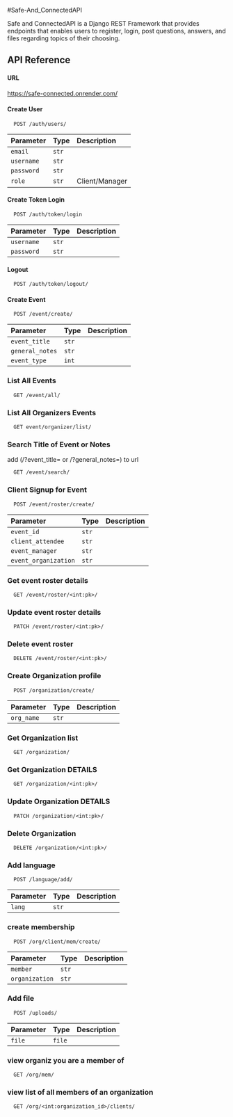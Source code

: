 #Safe-And_ConnectedAPI

Safe and ConnectedAPI is a Django REST Framework that provides endpoints that enables users to register, login, post questions, answers, and files regarding topics of their choosing.


## API Reference

#### URL

https://safe-connected.onrender.com/

#### Create User

```https://safe-connected.onrender.com/
  POST /auth/users/
```

| Parameter | Type     | Description                       |
| :-------- | :------- | :-------------------------------- |
| `email`   |`str`     |                                   |
|`username` |`str`     |                                   |
| `password`| `str`    |                                   |
| `role`    | `str`    |Client/Manager                     |


#### Create Token Login

```https://safe-connected.onrender.com/
  POST /auth/token/login
```

| Parameter | Type     | Description                       |
| :-------- | :------- | :-------------------------------- |
|`username` |`str`     |                                   |
| `password`| `str`    |                                   |

#### Logout

```https://safe-connected.onrender.com/
  POST /auth/token/logout/
```
#### Create Event

```https://safe-connected.onrender.com/
  POST /event/create/
```

| Parameter      | Type     | Description                       |
| :--------      | :------- | :-------------------------------- |
|`event_title`   |`str`     |                                   |
| `general_notes`| `str`    |                                   |
| `event_type   `| `int`    |                                   |


### List All Events

```https://safe-connected.onrender.com/
  GET /event/all/
```
### List All Organizers Events

```https://safe-connected.onrender.com/
  GET event/organizer/list/
```

### Search Title of Event or Notes
add (/?event_title= or /?general_notes=) to url

```https://safe-connected.onrender.com/
  GET /event/search/
```

### Client Signup for Event

```https://safe-connected.onrender.com/
  POST /event/roster/create/
```

| Parameter        | Type     | Description                       |
| :--------        | :------- | :-------------------------------- |
|`event_id`           |`str`  |                                   |
| `client_attendee`   | `str` |                                   |
|`event_manager`      |`str`  |                                   |
| `event_organization`|`str`  |                                   |


### Get event roster details
```https://safe-connected.onrender.com/
  GET /event/roster/<int:pk>/
```

### Update event roster details
```https://safe-connected.onrender.com/
  PATCH /event/roster/<int:pk>/
```

### Delete event roster
```https://safe-connected.onrender.com/
  DELETE /event/roster/<int:pk>/
```

### Create Organization profile

```https://safe-connected.onrender.com/
  POST /organization/create/
```

| Parameter        | Type     | Description                       |
| :--------        | :------- | :-------------------------------- |
|`org_name`           |`str`  |                                   |

### Get Organization list

```https://safe-connected.onrender.com/
  GET /organization/
```

### Get Organization DETAILS

```https://safe-connected.onrender.com/
  GET /organization/<int:pk>/
```

### Update Organization DETAILS

```https://safe-connected.onrender.com/
  PATCH /organization/<int:pk>/
```

### Delete Organization 

```https://safe-connected.onrender.com/
  DELETE /organization/<int:pk>/
```

### Add language 

```https://safe-connected.onrender.com/
  POST /language/add/
```

| Parameter        | Type     | Description                       |
| :--------        | :------- | :-------------------------------- |
|`lang`            |`str`     |                                   |

### create membership

```https://safe-connected.onrender.com/
  POST /org/client/mem/create/
```

| Parameter        | Type     | Description                       |
| :--------        | :------- | :-------------------------------- |
|`member`          |`str`     |                                   |
|`organization`    |`str`     |                                   |

### Add file 

```https://safe-connected.onrender.com/
  POST /uploads/
```

| Parameter        | Type     | Description                       |
| :--------        | :------- | :-------------------------------- |
|`file`            |`file`    |                                   |

### view organiz you are a member of

```https://safe-connected.onrender.com/
  GET /org/mem/
```

### view list of all members of an organization

```https://safe-connected.onrender.com/
  GET /org/<int:organization_id>/clients/
```